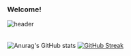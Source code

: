 ### Welcome!

![header](https://capsule-render.vercel.app/api?type=waving&color=gradient&height=120&text=🐦🐤🐧&fontAlign=80&animation=twinkling&section=footer)
</br>
</br>
</br>
![Anurag's GitHub stats](https://github-readme-stats.vercel.app/api?username=kys0411&show_icons=true&theme=radical)
[![GitHub Streak](https://github-readme-streak-stats.herokuapp.com/?user=kys0411&theme=tokyonight)](https://git.io/streak-stats)
